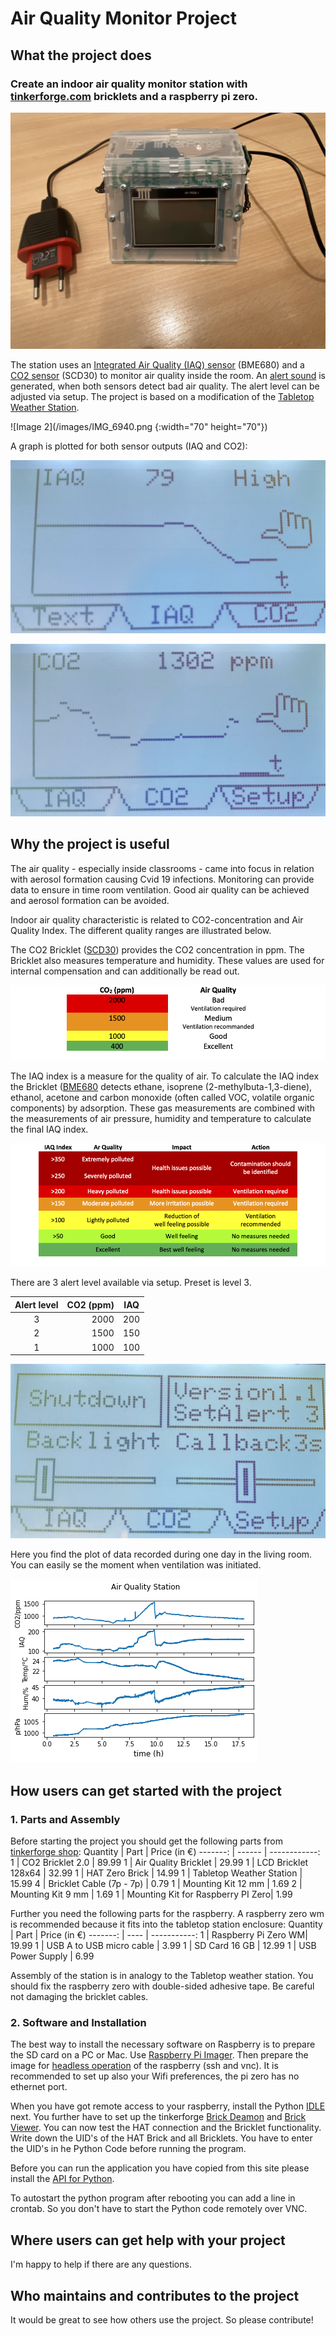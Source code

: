 # Air Quality Monitor Project 

## What the project does

### Create an indoor air quality monitor station with [tinkerforge.com](https://tinkerforge.com/en/doc/) bricklets and a raspberry pi zero.
![Image 1](/images/IMG_6932.png)

The station uses an [Integrated Air Quality (IAQ) sensor](https://www.tinkerforge.com/en/doc/Hardware/Bricklets/Air_Quality.html#air-quality-bricklet) (BME680) and a [CO2 sensor](https://www.tinkerforge.com/en/doc/Hardware/Bricklets/CO2_V2.html) (SCD30) to monitor air quality inside the room. An [alert sound](https://www.tinkerforge.com/en/doc/Hardware/Bricklets/Piezo_Speaker_V2.html#piezo-speaker-v2-bricklet) is generated, when both sensors detect bad air quality. The alert level can be adjusted via setup. The project is based on a modification of the [Tabletop Weather Station](https://www.tinkerforge.com/en/doc/Kits/TabletopWeatherStation/TabletopWeatherStation.html).

![Image 2](/images/IMG_6940.png {:width="70" height="70"})


A graph is plotted for both sensor outputs (IAQ and CO2):

![Image 3](/images/IMG_6941.png)

![Image 4](/images/IMG_6942.png)

## Why the project is useful

The air quality - especially inside classrooms - came into focus in relation with aerosol formation causing Cvid 19 infections. Monitoring can provide data to ensure in time room ventilation. Good air quality can be achieved and aerosol formation can be avoided. 

Indoor air quality characteristic is related to CO2-concentration and Air Quality Index. The different quality ranges are illustrated below.

The CO2 Bricklet ([SCD30](https://github.com/Tinkerforge/co2-v2-bricklet/raw/master/datasheets/SCD30.pdf)) provides the CO2 concentration in ppm. The Bricklet also measures temperature and humidity. These values are used for internal compensation and can additionally be read out.

![Image 5](/images/CO2.png)

The IAQ index is a measure for the quality of air. To calculate the IAQ index the Bricklet ([BME680](https://www.bosch-sensortec.com/media/boschsensortec/downloads/datasheets/bst-bme680-ds001.pdf) detects ethane, isoprene (2-methylbuta-1,3-diene), ethanol, acetone and carbon monoxide (often called VOC, volatile organic components) by adsorption. These gas measurements are combined with the measurements of air pressure, humidity and temperature to calculate the final IAQ index.

![Image 6](/images/IAQ.png)

There are 3 alert level available via setup. Preset is level 3. 

Alert level  | CO2 (ppm) |  IAQ
:----------: | --------: |  --------
 3 | 2000  | 200
 2 | 1500  | 150
 1 | 1000  | 100

![Image 7](/images/IMG_6944.png)

Here you find the plot of data recorded during one day in the living room. You can easily se the moment when ventilation was initiated.

![Image 8](/images/data.png)

## How users can get started with the project

### 1. Parts and Assembly

Before starting the project you should get the following parts from [tinkerforge shop](https://www.tinkerforge.com/en/shop/):
Quantity | Part   | Price (in €)
-------: | ------ | ------------:
1 | CO2 Bricklet 2.0 | 89.99
1 | Air Quality Bricklet | 29.99
1 | LCD Bricklet 128x64 | 32.99
1 | HAT Zero Brick | 14.99
1 | Tabletop Weather Station | 15.99
4 | Bricklet Cable (7p - 7p) | 0.79
1 | Mounting Kit 12 mm | 1.69
2 | Mounting Kit 9 mm | 1.69
1 | Mounting Kit for Raspberry PI Zero| 1.99

Further you need the following parts for the raspberry. A raspberry zero wm is recommended because it fits into the tabletop station enclosure:
Quantity | Part | Price (in €)
-------: | ---- | -----------:
1 | Raspberry Pi Zero WM| 19.99
1 | USB A to USB micro cable | 3.99
1 | SD Card 16 GB | 12.99
1 | USB Power Supply | 6.99

Assembly of the station is in analogy to the Tabletop weather station. You should fix the raspberry zero with double-sided adhesive tape. Be careful not damaging the bricklet cables.

### 2. Software and Installation

The best way to install the necessary software on Raspberry is to prepare the SD card on a PC or Mac. Use [Raspberry Pi Imager](https://www.raspberrypi.org/software/). Then prepare the image for [headless operation](https://www.raspberrypi.org/documentation/configuration/wireless/headless.md) of the raspberry (ssh and vnc). It is recommended to set up also your Wifi preferences, the pi zero has no ethernet port.

When you have got remote access to your raspberry, install the Python [IDLE](https://projects.raspberrypi.org/en/projects/generic-python-install-python3#linux) next. You further have to set up the tinkerforge [Brick Deamon](https://www.tinkerforge.com/en/doc/Software/Brickd.html#brickd) and [Brick Viewer](https://www.tinkerforge.com/en/doc/Software/Brickv.html#brickv). You can now test the HAT connection and the Bricklet functionality. Write down the UID's of the HAT Brick and all Bricklets. You have to enter the UID's in he Python Code before running the program.

Before you can run the application you have copied from this site please install the [API for Python](https://www.tinkerforge.com/en/doc/Software/API_Bindings_Python.html#api-bindings-python).

To autostart the python program after rebooting you can add a line in crontab. So you don't have to start the Python code remotely over VNC.


## Where users can get help with your project

I'm happy to help if there are any questions.

## Who maintains and contributes to the project

It would be great to see how others use the project. So please contribute!
